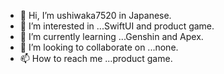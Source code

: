 - 👋 Hi, I’m ushiwaka7520 in Japanese.
- 👀 I’m interested in ...SwiftUI and product game.
- 🌱 I’m currently learning ...Genshin and Apex.
- 💞️ I’m looking to collaborate on ...none.
- 📫 How to reach me ...product game.

<!---
ushiwaka7520/ushiwaka7520 is a ✨ special ✨ repository because its `README.md` (this file) appears on your GitHub profile.
You can click the Preview link to take a look at your changes.
--->
